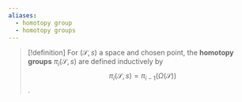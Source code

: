 ```yaml
---
aliases:
  - homotopy group
  - homotopy groups
---
```


>[!definition]
>For $(\mathcal{S}, s)$ a space and chosen point, the **homotopy groups** $\pi_{i}(\mathcal{S}, s)$ are defined inductively by $$\pi_{i}(\mathcal{S}, s) = \pi_{i-1}(\Omega(\mathcal{S}))$$.

